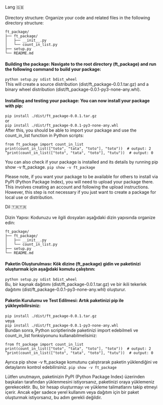 Lang 🇬🇧 <br><br>
Directory structure: Organize your code and related files in the following directory structure:

```
ft_package/
├── ft_package/
│   ├── __init__.py
│   └── count_in_list.py
├── setup.py
└── README.md

```

#### Building the package: Navigate to the root directory (ft_package) and run the following command to build your package:
```python setup.py sdist bdist_wheel```<br>
This will create a source distribution (dist/ft_package-0.0.1.tar.gz) and a binary wheel distribution (dist/ft_package-0.0.1-py3-none-any.whl).
#### Installing and testing your package: You can now install your package with pip:
```pip install ./dist/ft_package-0.0.1.tar.gz``` <br>
or <br>
```pip install ./dist/ft_package-0.0.1-py3-none-any.whl``` <br>
After this, you should be able to import your package and use the count_in_list function in Python scripts:
```
from ft_package import count_in_list
print(count_in_list(["toto", "tata", "toto"], "toto"))  # output: 2
”print(count_in_list(["toto", "tata", "toto"], "tutu"))  # output: 0
```


You can also check if your package is installed and its details by running pip show -v ft_package.
``` pip show -v ft_package ```

Please note, if you want your package to be available for others to install via PyPI (Python Package Index), you will need to upload your package there. This involves creating an account and following the upload instructions. However, this step is not necessary if you just want to create a package for local use or distribution.

Dil 🇹🇷🇹🇷 <br><br>
Dizin Yapısı: Kodunuzu ve ilgili dosyaları aşağıdaki dizin yapısında organize edin:
```
ft_package/
├── ft_package/
│   ├── __init__.py
│   └── count_in_list.py
├── setup.py
└── README.md

```

#### Paketin Oluşturulması: Kök dizine (ft_package) gidin ve paketinizi oluşturmak için aşağıdaki komutu çalıştırın:
```python setup.py sdist bdist_wheel```<br>
Bu, bir kaynak dağıtımı (dist/ft_package-0.0.1.tar.gz) ve bir ikili tekerlek dağıtımı (dist/ft_package-0.0.1-py3-none-any.whl) oluşturur. <br>
#### Paketin Kurulumu ve Test Edilmesi: Artık paketinizi pip ile yükleyebilirsiniz:
```pip install ./dist/ft_package-0.0.1.tar.gz``` <br>
veya <br>
```pip install ./dist/ft_package-0.0.1-py3-none-any.whl``` <br>
Bundan sonra, Python scriptlerinde paketinizi import edebilmeli ve count_in_list fonksiyonunu kullanabilmelisiniz:
```
from ft_package import count_in_list
print(count_in_list(["toto", "tata", "toto"], "toto"))  # output: 2
”print(count_in_list(["toto", "tata", "toto"], "tutu"))  # output: 0
```
Ayrıca pip show -v ft_package komutunu çalıştırarak paketin yüklendiğini ve detaylarını kontrol edebilirsiniz.
``` pip show -v ft_package ```

Lütfen unutmayın, paketinizin PyPI (Python Package Index) üzerinden başkaları tarafından yüklenmesini istiyorsanız, paketinizi oraya yüklemeniz gerekecektir. Bu, bir hesap oluşturmayı ve yükleme talimatlarını takip etmeyi içerir. Ancak eğer sadece yerel kullanım veya dağıtım için bir paket oluşturmak istiyorsanız, bu adım gerekli değildir.
